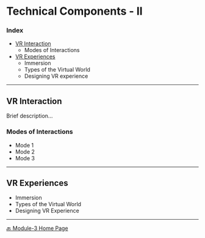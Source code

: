 # Technical Components - II

### Index
  * [VR Interaction](#interaction-types)  
    * Modes of Interactions  
  * [VR Experiences](#vr-experience)  
    * Immersion  
    * Types of the Virtual World   
    * Designing VR experience  

---  

## VR Interaction

Brief description...  

### Modes of Interactions

* Mode 1  
* Mode 2  
* Mode 3  

---  


## VR Experiences

* Immersion  
* Types of the Virtual World  
* Designing VR Experience  


<!-- 
---  

#### References  

1.  -->


---  

[🔙 Module-3 Home Page](../)